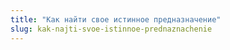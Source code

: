 ```yaml
---
title: "Как найти свое истинное предназначение"
slug: kak-najti-svoe-istinnoe-prednaznachenie
---
```

